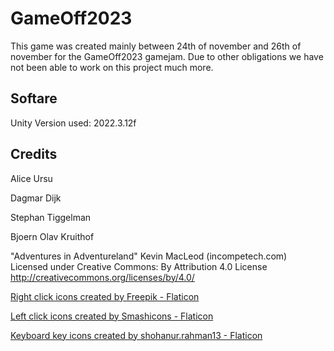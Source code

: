 # GameOff2023
This game was created mainly between 24th of november and 26th of november for the GameOff2023 gamejam. Due to other obligations we have not been able to work on this project much more.
## Softare
Unity Version used: 2022.3.12f

## Credits
Alice Ursu

Dagmar Dijk

Stephan Tiggelman

Bjoern Olav Kruithof


"Adventures in Adventureland" Kevin MacLeod (incompetech.com)
Licensed under Creative Commons: By Attribution 4.0 License
http://creativecommons.org/licenses/by/4.0/

<a href="https://www.flaticon.com/free-icons/right-click" title="right click icons">Right click icons created by Freepik - Flaticon</a>

<a href="https://www.flaticon.com/free-icons/left-click" title="left click icons">Left click icons created by Smashicons - Flaticon</a>

<a href="https://www.flaticon.com/free-icons/keyboard-key" title="keyboard key icons">Keyboard key icons created by shohanur.rahman13 - Flaticon</a>
